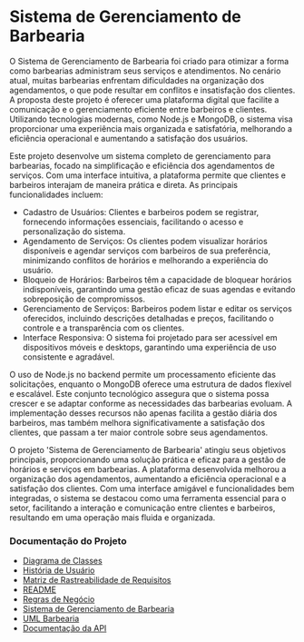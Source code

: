 # Sistema de Gerenciamento de Barbearia

 O Sistema de Gerenciamento de Barbearia foi criado para otimizar a forma como barbearias
administram seus serviços e atendimentos. No cenário atual, muitas barbearias enfrentam
dificuldades na organização dos agendamentos, o que pode resultar em conflitos e insatisfação dos
clientes. A proposta deste projeto é oferecer uma plataforma digital que facilite a comunicação e o
gerenciamento eficiente entre barbeiros e clientes. Utilizando tecnologias modernas, como Node.js
e MongoDB, o sistema visa proporcionar uma experiência mais organizada e satisfatória,
melhorando a eficiência operacional e aumentando a satisfação dos usuários.


 Este projeto desenvolve um sistema completo de gerenciamento para barbearias, focado na
simplificação e eficiência dos agendamentos de serviços. Com uma interface intuitiva, a plataforma
permite que clientes e barbeiros interajam de maneira prática e direta. As principais funcionalidades
incluem:
- Cadastro de Usuários: Clientes e barbeiros podem se registrar, fornecendo informações
essenciais, facilitando o acesso e personalização do sistema.
- Agendamento de Serviços: Os clientes podem visualizar horários disponíveis e agendar serviços
com barbeiros de sua preferência, minimizando conflitos de horários e melhorando a experiência do
usuário.
- Bloqueio de Horários: Barbeiros têm a capacidade de bloquear horários indisponíveis, garantindo
uma gestão eficaz de suas agendas e evitando sobreposição de compromissos.
- Gerenciamento de Serviços: Barbeiros podem listar e editar os serviços oferecidos, incluindo
descrições detalhadas e preços, facilitando o controle e a transparência com os clientes.
- Interface Responsiva: O sistema foi projetado para ser acessível em dispositivos móveis e
desktops, garantindo uma experiência de uso consistente e agradável.

 O uso de Node.js no backend permite um processamento eficiente das solicitações, enquanto o
MongoDB oferece uma estrutura de dados flexível e escalável. Este conjunto tecnológico assegura
que o sistema possa crescer e se adaptar conforme as necessidades das barbearias evoluam. A
implementação desses recursos não apenas facilita a gestão diária dos barbeiros, mas também
melhora significativamente a satisfação dos clientes, que passam a ter maior controle sobre seus
agendamentos.


O projeto 'Sistema de Gerenciamento de Barbearia' atingiu seus objetivos principais,
proporcionando uma solução prática e eficaz para a gestão de horários e serviços em barbearias. A
plataforma desenvolvida melhorou a organização dos agendamentos, aumentando a eficiência
operacional e a satisfação dos clientes. Com uma interface amigável e funcionalidades bem
integradas, o sistema se destacou como uma ferramenta essencial para o setor, facilitando a
interação e comunicação entre clientes e barbeiros, resultando em uma operação mais fluida e
organizada.

### Documentação do Projeto

- [Diagrama de Classes](Diagrama%20de%20Classes.png)
- [História de Usuário](História%20de%20Usuário.jpg)
- [Matriz de Rastreabilidade de Requisitos](Matriz%20de%20Rastreabilidade%20de%20Requisitos.md)
- [README](README.md)
- [Regras de Negócio](Regras%20de%20Negócio.md)
- [Sistema de Gerenciamento de Barbearia](Sistema_de_Gerenciamento_de_Barbearia.pdf)
- [UML Barbearia](UML%20Barbearia.png)
- [Documentação da API](documentation.md)

